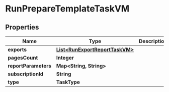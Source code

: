 

# RunPrepareTemplateTaskVM


## Properties

| Name | Type | Description | Notes |
|------------ | ------------- | ------------- | -------------|
|**exports** | [**List&lt;RunExportReportTaskVM&gt;**](RunExportReportTaskVM.md) |  |  [optional] |
|**pagesCount** | **Integer** |  |  [optional] |
|**reportParameters** | **Map&lt;String, String&gt;** |  |  [optional] |
|**subscriptionId** | **String** |  |  [optional] |
|**type** | **TaskType** |  |  [optional] |



